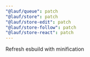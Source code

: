 ```yaml
---
"@lauf/queue": patch
"@lauf/store": patch
"@lauf/store-edit": patch
"@lauf/store-follow": patch
"@lauf/store-react": patch
---
```


Refresh esbuild with minification
